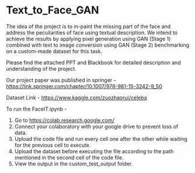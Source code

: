 # Text_to_Face_GAN
The idea of the project is to in-paint the missing part of the face and address the peculiarities of face using textual description. We intend to achieve the results by applying pixel generation using GAN (Stage 1) combined with text to image conversion using GAN (Stage 2) benchmarking on a custom-made dataset for  this task.

Please find the attached PPT and Blackbook for detailed description and understanding of the project.

Our project paper was published in springer - https://link.springer.com/chapter/10.1007/978-981-15-3242-9_50

Dataset Link - 
https://www.kaggle.com/zuozhaorui/celeba

To run the FaceIT.ipynb - 
1. Go to https://colab.research.google.com/
2. Connect your colaboratory with your google drive to prevent loss of data.
3. Upload the code file and run every cell one after the other while waiting for the previous cell to execute.
4. Upload the dataset before executing the file according to the path mentioned in the second cell of the code file.
5. View the output in the custom_test_output folder.
